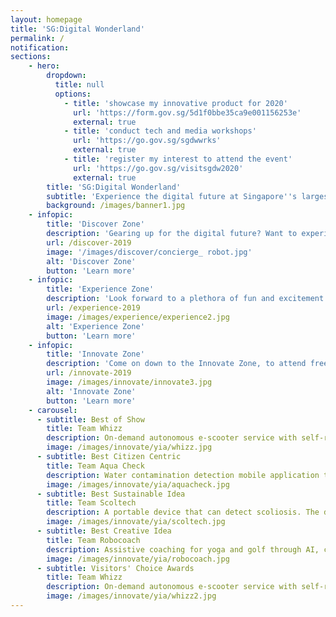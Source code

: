 ```yaml
---
layout: homepage
title: 'SG:Digital Wonderland'
permalink: /
notification: 
sections:
    - hero:
        dropdown:
          title: null
          options:
            - title: 'showcase my innovative product for 2020'
              url: 'https://form.gov.sg/5d1f0bbe35ca9e001156253e'
              external: true
            - title: 'conduct tech and media workshops'
              url: 'https://go.gov.sg/sgdwwrks'
              external: true
            - title: 'register my interest to attend the event'
              url: 'https://go.gov.sg/visitsgdw2020'
              external: true
        title: 'SG:Digital Wonderland'
        subtitle: 'Experience the digital future at Singapore''s largest tech carnival'
        background: /images/banner1.jpg
    - infopic:
        title: 'Discover Zone'
        description: 'Gearing up for the digital future? Want to experience a mock cyber-attack and the damages it can potentially cause? Learn how to protect yourself in the digital age and discover how Artificial Intelligence (AI) technologies can transform almost everything from home living products to services. Visit the Discover Zone to learn more and get a chance to win attractive prizes in our sure win lucky dip!'
        url: /discover-2019
        image: '/images/discover/concierge_ robot.jpg'
        alt: 'Discover Zone'
        button: 'Learn more'
    - infopic:
        title: 'Experience Zone'
        description: 'Look forward to a plethora of fun and excitement from discovering the latest tech gadgets and innovations that can help improve our lives; to interacting with a multitude of Immersive Media experiences, having fun with a game of Augmented Reality dodgeball to taking part in a myriad of activities at the Drone Arcade!'
        url: /experience-2019
        image: /images/experience/experience2.jpg
        alt: 'Experience Zone'
        button: 'Learn more'
    - infopic:
        title: 'Innovate Zone'
        description: 'Come on down to the Innovate Zone, to attend free tech workshops and have fun learning about coding and digital making. Get inspired by cutting edge tech prototypes created by students and join the crowd to cheer our local and regional students innovating and participating in the Youth Innovation Awards, Code Quest and Tech for Good coding competitions!'
        url: /innovate-2019
        image: /images/innovate/innovate3.jpg
        alt: 'Innovate Zone'
        button: 'Learn more'
    - carousel:
      - subtitle: Best of Show
        title: Team Whizz
        description: On-demand autonomous e-scooter service with self-redistributing, orientating, parking and charging features. <a href="/innovate/youth-innovation-awards/">Learn more.</a>
        image: /images/innovate/yia/whizz.jpg
      - subtitle: Best Citizen Centric
        title: Team Aqua Check
        description: Water contamination detection mobile application that equips users with the ability to check water for contamination. The mobile application recognises different types of bacteria by uploading a microscopic photo of water sample onto the app's cloud database. <a href="/innovate/youth-innovation-awards/">Learn more.</a>
        image: /images/innovate/yia/aquacheck.jpg
      - subtitle: Best Sustainable Idea
        title: Team Scoltech
        description: A portable device that can detect scoliosis. The device is able to provide accurate digital reading using an accelerometer and rotary encoder, and thus eliminate the need for repeated x-ray scanning for routine measurement. <a href="/innovate/youth-innovation-awards/">Learn more.</a>
        image: /images/innovate/yia/scoltech.jpg
      - subtitle: Best Creative Idea
        title: Team Robocoach
        description: Assistive coaching for yoga and golf through AI, computer vision, and deep learning. Robocoach is able to analyse a user posture and provide feedback to help them improve their performance. <a href="/innovate/youth-innovation-awards/">Learn more.</a>
        image: /images/innovate/yia/robocoach.jpg
      - subtitle: Visitors' Choice Awards
        title: Team Whizz
        description: On-demand autonomous e-scooter service with self-redistributing, orientating, parking and charging features. <a href="/innovate/youth-innovation-awards/">Learn more.</a>
        image: /images/innovate/yia/whizz2.jpg
---
```



<!-- Type your notification here - the notification bar will not appear if this is empty. For other changes, refer to _data/homepage.yml to edit the homepage -->

